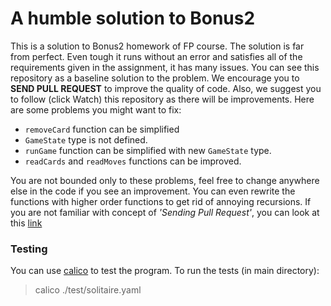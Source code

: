 # A humble solution to Bonus2

This is a solution to Bonus2 homework of FP course. The solution is far from perfect. Even tough it runs without an error and satisfies all of the requirements given in the assignment, it has many issues. You can see this repository as a baseline solution to the problem. We encourage you to **SEND PULL REQUEST** to improve the quality of code. Also, we suggest you to follow (click Watch) this repository as there will be improvements. Here are some problems you might want to fix:
- `removeCard` function can be simplified
- `GameState` type is not defined.
- `runGame` function can be simplified with new `GameState` type.
- `readCards` and `readMoves` functions can be improved.

You are not bounded only to these problems, feel free to change anywhere else in the code if you see an improvement. You can even rewrite the functions with higher order functions to get rid of annoying recursions. If you are not familiar with concept of *'Sending Pull Request'*, you can look at this [link](https://help.github.com/articles/creating-a-pull-request/)

### Testing

You can use [calico](https://calico.readthedocs.io) to test the program. To run the tests (in main directory):

> calico ./test/solitaire.yaml
